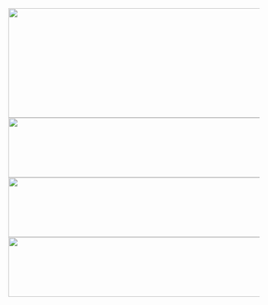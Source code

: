 <a href="https://github.com/devxb/gitanimals" className="flex">
<!--돼지-->
  <img
    src="https://render.gitanimals.org/lines/yxxndxxn?pet-id=650018892284151396"
    width="800"
    height="220"
  />
<!--노드 오리-->
  <img
    src="https://render.gitanimals.org/lines/yxxndxxn?pet-id=650020527186100774"
    width="600"
    height="120"
  />
<!--오리-->
  <img
    src="https://render.gitanimals.org/lines/yxxndxxn?pet-id=646613243466610797"
    width="600"
    height="120"
  />
<!--쿼카-->
   <img
    src="https://render.gitanimals.org/lines/yxxndxxn"
    width="600"
    height="120"
  />
</a>


<!--
**yxxndxxn/yxxndxxn** is a ✨ _special_ ✨ repository because its `README.md` (this file) appears on your GitHub profile.

Here are some ideas to get you started:

- 🔭 I’m currently working on ...
- 🌱 I’m currently learning ...
- 👯 I’m looking to collaborate on ...
- 🤔 I’m looking for help with ...
- 💬 Ask me about ...
- 📫 How to reach me: ...
- 😄 Pronouns: ...
- ⚡ Fun fact: ...
-->
